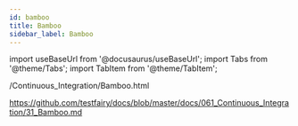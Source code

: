 ```yaml
---
id: bamboo
title: Bamboo
sidebar_label: Bamboo
---
```


import useBaseUrl from '@docusaurus/useBaseUrl';
import Tabs from '@theme/Tabs';
import TabItem from '@theme/TabItem';

/Continuous_Integration/Bamboo.html

https://github.com/testfairy/docs/blob/master/docs/061_Continuous_Integration/31_Bamboo.md
